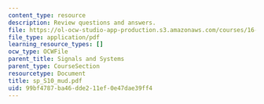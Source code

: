 ```yaml
---
content_type: resource
description: Review questions and answers.
file: https://ol-ocw-studio-app-production.s3.amazonaws.com/courses/16-01-unified-engineering-i-ii-iii-iv-fall-2005-spring-2006/99bf4787ba46dde211ef0e47dae39ff4_sp_S10_mud.pdf
file_type: application/pdf
learning_resource_types: []
ocw_type: OCWFile
parent_title: Signals and Systems
parent_type: CourseSection
resourcetype: Document
title: sp_S10_mud.pdf
uid: 99bf4787-ba46-dde2-11ef-0e47dae39ff4
---
```

